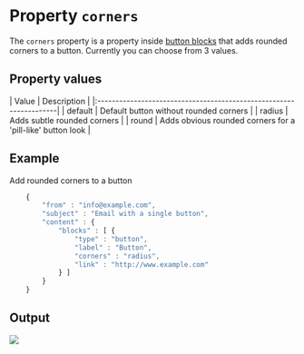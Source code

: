 # Property `corners`   

The `corners` property is a property inside [button blocks](copernica-docs:ResponsiveEmail/json/block-button) 
that adds rounded corners to a button. Currently you can choose from 3 values.

## Property values

| Value | Description                                                |
|:-------------------------------------------------------------------|
| default | Default button without rounded corners                   |
| radius | Adds subtle rounded corners                               |
| round | Adds obvious rounded corners for a 'pill-like' button look |

## Example
Add rounded corners to a button

```javascript
    {
        "from" : "info@example.com",
        "subject" : "Email with a single button",
        "content" : {
            "blocks" : [ {
                "type" : "button",
                "label" : "Button",
                "corners" : "radius",
                "link" : "http://www.example.com"
            } ]
        }
    }
```

## Output

![](copernica-docs:ResponsiveEmail/images/example-output-button.png)
